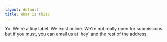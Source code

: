 ```yaml
---
layout: default
title: What is this?
---
```


Yo. We're a tiny label. We exist online. We're not really open for submissions but if you must, you can email us at 'hey' and the rest of the address.